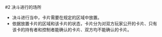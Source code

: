 #2        决斗进行的场所
* 决斗进行当中，卡片需要在规定的区域中放置。
* 依据放置卡片的区域和该卡片的状态，卡片分为对双方玩家公开的卡片、只有该卡的持有者和控制者能确认的卡片、双方均不能确认的卡片。
